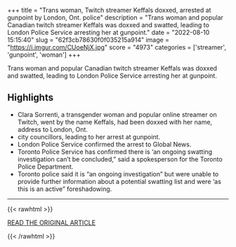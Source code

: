 +++
title = "Trans woman, Twitch streamer Keffals doxxed, arrested at gunpoint by London, Ont. police"
description = "Trans woman and popular Canadian twitch streamer Keffals was doxxed and swatted, leading to London Police Service arresting her at gunpoint."
date = "2022-08-10 15:15:40"
slug = "62f3cb78630f0f035215a914"
image = "https://i.imgur.com/CUoeNjX.jpg"
score = "4973"
categories = ['streamer', 'gunpoint', 'woman']
+++

Trans woman and popular Canadian twitch streamer Keffals was doxxed and swatted, leading to London Police Service arresting her at gunpoint.

## Highlights

- Clara Sorrenti, a transgender woman and popular online streamer on Twitch, went by the name Keffals, had been doxxed with her name, address to London, Ont.
- city councillors, leading to her arrest at gunpoint.
- London Police Service confirmed the arrest to Global News.
- Toronto Police Service has confirmed there is ‘an ongoing swatting investigation can’t be concluded,” said a spokesperson for the Toronto Police Department.
- Toronto police said it is “an ongoing investigation” but were unable to provide further information about a potential swatting list and were ‘as this is an active” foreshadowing.

---

{{< rawhtml >}}
  <p class="article-category">
    <a target="_blank" href="https://globalnews.ca/news/9048763/trans-woman-twitch-streamer-keffals-london-police/">READ THE ORIGINAL ARTICLE</a>
  </p>
{{< /rawhtml >}}
